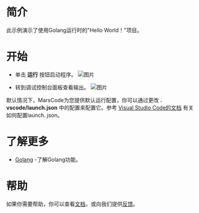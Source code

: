 # 简介
此示例演示了使用Golang运行时的"Hello World！"项目。
# 开始
- 单击 **运行** 按钮启动程序。
![图片](https://p9-arcosite.byteimg.com/tos-cn-i-goo7wpa0wc/d5f207da738c454997a42d3eb4a3706c~tplv-goo7wpa0wc-image.image)

- 转到调试控制台面板查看输出。
![图片](https://p9-arcosite.byteimg.com/tos-cn-i-goo7wpa0wc/4a63f7e4e6504edfa716ba2c42d4f4a7~tplv-goo7wpa0wc-image.image)

默认情况下，MarsCode为您提供默认运行配置，你可以通过更改 **. vscode/launch.json** 中的配置来配置它。参考 [Visual Studio Code的文档](https://code.visualstudio.com/docs/editor/debugging) 有关如何配置launch. json。
# 了解更多
- [Golang](https://go.dev/learn/) -了解Golang功能。
# 帮助
如果你需要帮助，你可以查看[文档](https://docs.marscode.cn/)，或向我们提供[反馈](https://juejin.cn/pin/club/7359094304150650889?utm_source=doc&utm_medium=marscode)。

